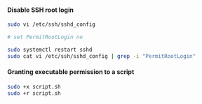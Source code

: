 #### Disable SSH root login
```bash
sudo vi /etc/ssh/sshd_config

# set PermitRootLogin no

sudo systemctl restart sshd
sudo cat vi /etc/ssh/sshd_config | grep -i "PermitRootLogin"
```

#### Granting executable permission to a script
```bash
sudo +x script.sh
sudo +r script.sh
```


